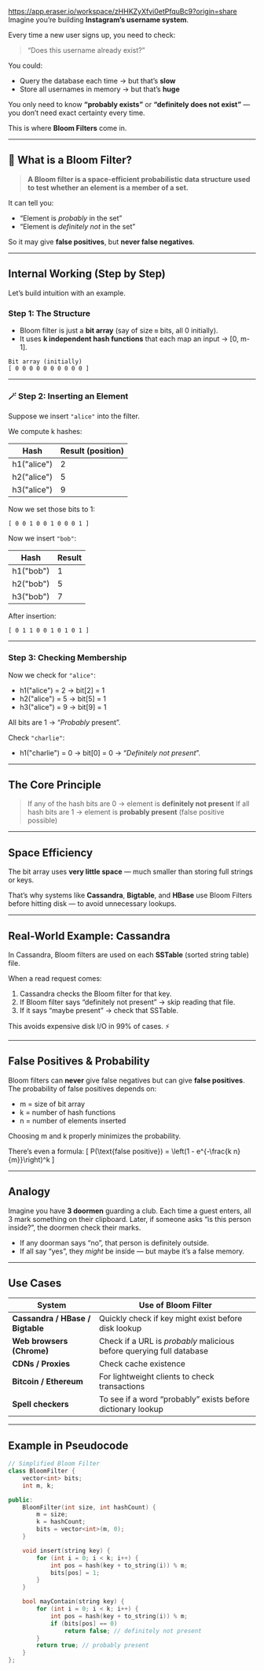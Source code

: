 https://app.eraser.io/workspace/zHHKZyXfvi0etPfquBc9?origin=share
Imagine you’re building **Instagram’s username system**.

Every time a new user signs up, you need to check:

> “Does this username already exist?”

You could:

* Query the database each time → but that’s **slow**
* Store all usernames in memory → but that’s **huge**

You only need to know **“probably exists”** or **“definitely does not exist”** —
you don’t need exact certainty every time.

This is where **Bloom Filters** come in. 

---

## 🌼 What is a Bloom Filter?

> **A Bloom filter is a space-efficient probabilistic data structure used to test whether an element is a member of a set.**

It can tell you:

*  “Element is *probably* in the set”
*  “Element is *definitely not* in the set”

So it may give **false positives**, but **never false negatives**.

---

##  Internal Working (Step by Step)

Let’s build intuition with an example.

###  Step 1: The Structure

* Bloom filter is just a **bit array** (say of size `m` bits, all 0 initially).
* It uses **k independent hash functions** that each map an input → [0, m-1].

```
Bit array (initially)
[ 0 0 0 0 0 0 0 0 0 0 ]
```

---

### 🪄 Step 2: Inserting an Element

Suppose we insert `"alice"` into the filter.

We compute k hashes:

| Hash        | Result (position) |
| ----------- | ----------------- |
| h1("alice") | 2                 |
| h2("alice") | 5                 |
| h3("alice") | 9                 |

Now we set those bits to 1:

```
[ 0 0 1 0 0 1 0 0 0 1 ]
```

Now we insert `"bob"`:

| Hash      | Result |
| --------- | ------ |
| h1("bob") | 1      |
| h2("bob") | 5      |
| h3("bob") | 7      |

After insertion:

```
[ 0 1 1 0 0 1 0 1 0 1 ]
```

---

###  Step 3: Checking Membership

Now we check for `"alice"`:

* h1("alice") = 2 → bit[2] = 1 
* h2("alice") = 5 → bit[5] = 1 
* h3("alice") = 9 → bit[9] = 1 

 All bits are 1 → “*Probably* present”.

Check `"charlie"`:

* h1("charlie") = 0 → bit[0] = 0 
  → “*Definitely not present*”.

---

##  The Core Principle

> If any of the hash bits are 0 → element is **definitely not present**
> If all hash bits are 1 → element is **probably present** (false positive possible)

---

##  Space Efficiency

The bit array uses **very little space** — much smaller than storing full strings or keys.

That’s why systems like **Cassandra**, **Bigtable**, and **HBase** use Bloom Filters before hitting disk — to avoid unnecessary lookups.

---

##  Real-World Example: Cassandra

In Cassandra, Bloom filters are used on each **SSTable** (sorted string table) file.

When a read request comes:

1. Cassandra checks the Bloom filter for that key.
2. If Bloom filter says  “definitely not present” → skip reading that file.
3. If it says  “maybe present” → check that SSTable.

This avoids expensive disk I/O in 99% of cases. ⚡

---

##  False Positives & Probability

Bloom filters can **never** give false negatives but can give **false positives**.
The probability of false positives depends on:

* m = size of bit array
* k = number of hash functions
* n = number of elements inserted

Choosing m and k properly minimizes the probability.

There’s even a formula:
[
P(\text{false positive}) = \left(1 - e^{-\frac{k n}{m}}\right)^k
]

---

##  Analogy

Imagine you have **3 doormen** guarding a club.
Each time a guest enters, all 3 mark something on their clipboard.
Later, if someone asks “is this person inside?”, the doormen check their marks.

* If any doorman says “no”, that person is definitely outside.
* If all say “yes”, they *might* be inside — but maybe it’s a false memory.

---

## Use Cases

| System                           | Use of Bloom Filter                                                  |
| -------------------------------- | -------------------------------------------------------------------- |
| **Cassandra / HBase / Bigtable** | Quickly check if key might exist before disk lookup                  |
| **Web browsers (Chrome)**        | Check if a URL is *probably* malicious before querying full database |
| **CDNs / Proxies**               | Check cache existence                                                |
| **Bitcoin / Ethereum**           | For lightweight clients to check transactions                        |
| **Spell checkers**               | To see if a word “probably” exists before dictionary lookup          |

---

##  Example in Pseudocode

```cpp
// Simplified Bloom Filter
class BloomFilter {
    vector<int> bits;
    int m, k;

public:
    BloomFilter(int size, int hashCount) {
        m = size;
        k = hashCount;
        bits = vector<int>(m, 0);
    }

    void insert(string key) {
        for (int i = 0; i < k; i++) {
            int pos = hash(key + to_string(i)) % m;
            bits[pos] = 1;
        }
    }

    bool mayContain(string key) {
        for (int i = 0; i < k; i++) {
            int pos = hash(key + to_string(i)) % m;
            if (bits[pos] == 0)
                return false; // definitely not present
        }
        return true; // probably present
    }
};
```



